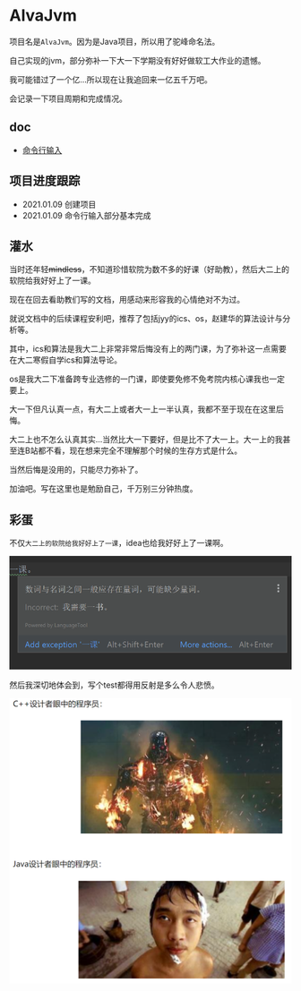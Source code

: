 # AlvaJvm

项目名是`AlvaJvm`。因为是Java项目，所以用了驼峰命名法。

自己实现的jvm，部分弥补一下大一下学期没有好好做软工大作业的遗憾。

我可能错过了一个亿...所以现在让我追回来一亿五千万吧。

会记录一下项目周期和完成情况。

## doc

- [命令行输入](etc/doc/cli.md)

## 项目进度跟踪

- 2021.01.09 创建项目
- 2021.01.09 命令行输入部分基本完成

## 灌水

当时还年轻~~mindless~~，不知道珍惜软院为数不多的好课（好助教），然后大二上的软院给我好好上了一课。

现在在回去看助教们写的文档，用感动来形容我的心情绝对不为过。

就说文档中的后续课程安利吧，推荐了包括jyy的ics、os，赵建华的算法设计与分析等。

其中，ics和算法是我大二上非常非常后悔没有上的两门课，为了弥补这一点需要在大二寒假自学ics和算法导论。

os是我大二下准备跨专业选修的一门课，即使要免修不免考院内核心课我也一定要上。

大一下但凡认真一点，有大二上或者大一上一半认真，我都不至于现在在这里后悔。

大二上也不怎么认真其实...当然比大一下要好，但是比不了大一上。大一上的我甚至连B站都不看，现在想来完全不理解那个时候的生存方式是什么。

当然后悔是没用的，只能尽力弥补了。

加油吧。写在这里也是勉励自己，千万别三分钟热度。

## 彩蛋

不仅`大二上的软院给我好好上了一课`，idea也给我好好上了一课啊。

![这是啥东西](etc/img/what.png)

然后我深切地体会到，写个test都得用反射是多么令人悲愤。

![cao](etc/img/cao.png)
